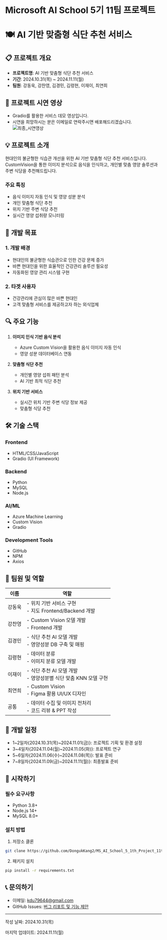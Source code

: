 # Microsoft AI School 5기 11팀 프로젝트

# 🍽️ AI 기반 맞춤형 식단 추천 서비스

## 📋 프로젝트 개요
- **프로젝트명**: AI 기반 맞춤형 식단 추천 서비스
- **기간**: 2024.10.31(목) ~ 2024.11.11(월) 
- **팀원**: 강동욱, 강찬영, 김경민, 김령현, 이재이, 최연희

## 🎥 프로젝트 시연 영상
- Gradio를 활용한 서비스 데모 영상입니다.
- 시연을 희망하시는 분은 이메일로 연락주시면 배포해드리겠습니다.
![최종_시연영상](https://github.com/user-attachments/assets/3dfee855-bf00-4843-a2a2-9343c90bcde4)

## 💡 프로젝트 소개
현대인의 불균형한 식습관 개선을 위한 AI 기반 맞춤형 식단 추천 서비스입니다. CustomVision을 통한 이미지 분석으로 음식을 인식하고, 개인별 맞춤 영양 솔루션과 주변 식당을 추천해드립니다.

### 주요 특징
- 음식 이미지 자동 인식 및 영양 성분 분석
- 개인 맞춤형 식단 추천
- 위치 기반 주변 식당 추천
- 실시간 영양 섭취량 모니터링

## 🎯 개발 목표
### 1. 개발 배경
- 현대인의 불균형한 식습관으로 인한 건강 문제 증가
- 바쁜 현대인을 위한 효율적인 건강관리 솔루션 필요성
- 자동화된 영양 관리 시스템 구현

### 2. 타겟 사용자
- 건강관리에 관심이 많은 바쁜 현대인
- 고객 맞춤형 서비스를 제공하고자 하는 외식업체

## 🔍 주요 기능
1. **이미지 인식 기반 음식 분석**
   - Azure Custom Vision을 활용한 음식 이미지 자동 인식
   - 영양 성분 데이터베이스 연동

2. **맞춤형 식단 추천**
   - 개인별 영양 섭취 패턴 분석
   - AI 기반 최적 식단 추천

3. **위치 기반 서비스**
   - 실시간 위치 기반 주변 식당 정보 제공
   - 맞춤형 식당 추천

## 🛠 기술 스택

### Frontend
- HTML/CSS/JavaScript
- Gradio (UI Framework)

### Backend
- Python
- MySQL
- Node.js

### AI/ML
- Azure Machine Learning
- Custom Vision
- Gradio

### Development Tools
- GitHub
- NPM
- Axios

## 👥 팀원 및 역할

| 이름 | 역할 |
|------|------|
| 강동욱 | - 위치 기반 서비스 구현<br>- 지도 Frontend/Backend 개발  |
| 강찬영 | - Custom Vision 모델 개발<br>- Frontend 개발 |
| 김경민 | - 식단 추천 AI 모델 개발<br>- 영양성분 DB 구축 및 매핑 |
| 김령현 | - 데이터 분류<br>- 이미지 분류 모델 개발 |
| 이재이 | - 식단 추천 AI 모델 개발<br>- 영양성분별 식단 맞춤 KNN 모델 구현 |
| 최연희 | - Custom Vision<br>- Figma 활용 UI/UX 디자인 |
| 공통 | - 데이터 수집 및 이미지 전처리<br>- 코드 리뷰 & PPT 작성 |


## 📅 개발 일정

- 1~2일차{2024.10.31(목)~2024.11.01(금)}: 프로젝트 기획 및 환경 설정
- 3~4일차{2024.11.04(월)~2024.11.05(화)}: 프로젝트 연구
- 5~6일차{2024.11.06(수)~2024.11.08(목)}: 발표 준비
- 7~8일차{2024.11.09(금)~2024.11.11(월)}: 최종발표 준비

## 🚀 시작하기

### 필수 요구사항
- Python 3.8+
- Node.js 14+
- MySQL 8.0+

### 설치 방법
1. 저장소 클론
```bash
git clone https://github.com/DongukKang2/MS_AI_School_5_1th_Project_11team.git
```

2. 패키지 설치
```bash
pip install -r requirements.txt
```
## 📞 문의하기
- 이메일: kdu79644@gmail.com
- GitHub Issues: [버그 리포트 및 기능 제안](https://github.com/DongukKang2/MS_AI_School_5_1th_Project_11team/issues)

---

작성 날짜: 2024.10.31(목)


마지막 업데이트: 2024.11.11(월)
